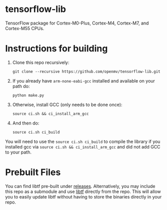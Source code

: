 # tensorflow-lib #

TensorFlow package for Cortex-M0-Plus, Cortex-M4, Cortex-M7, and Cortex-M55 CPUs.

Instructions for building
=========================

1. Clone this repo recursively:

    ```
    git clone --recursive https://github.com/openmv/tensorflow-lib.git
    ```

2. If you already have `arm-none-eabi-gcc` installed and available on your path do:

    ```
    python make.py
    ```

3. Otherwise, install GCC (only needs to be done once):

    ```
    source ci.sh && ci_install_arm_gcc
    ```

4. And then do:

    ```
    source ci.sh ci_build
    ```

You will need to use the `source ci.sh ci_build` to compile the library if you installed gcc via `source ci.sh && ci_install_arm_gcc` and did not add GCC to your path.

Prebuilt Files
==============

You can find libtf pre-built under [releases](https://github.com/openmv/tensorflow-lib/releases). Alternatively, you may include this repo as a submodule and use [libtf](libtf) directly from the repo. This will allow you to easily update libtf without having to store the binaries directly in your repo.
